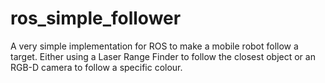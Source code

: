 # ros_simple_follower
A very simple implementation for ROS to make a mobile robot follow a target. Either using a Laser Range Finder to follow the closest object or an RGB-D camera to follow a specific colour.
